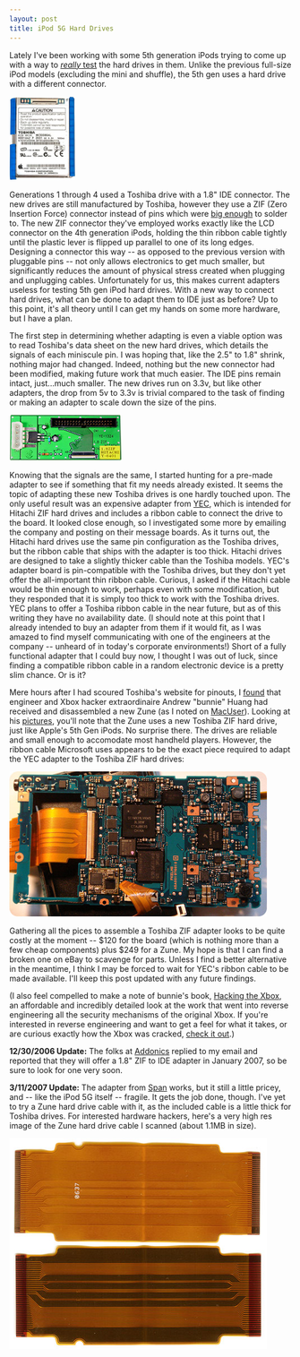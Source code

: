 ```yaml
---
layout: post
title: iPod 5G Hard Drives
---
```

Lately I've been working with some 5th generation iPods trying to come up with a way to [_really_ test](/2006/04/05/really-testing-ipod-hard-drives/) the hard drives in them. Unlike the previous full-size iPod models (excluding the mini and shuffle), the 5th gen uses a hard drive with a different connector.

![iPod 5G Hard Drive](/static/ipod_5g_hd.jpg)

Generations 1 through 4 used a Toshiba drive with a 1.8" IDE connector. The new drives are still manufactured by Toshiba, however they use a ZIF (Zero Insertion Force) connector instead of pins which were [big enough](/2005/03/13/ipod-super/) to solder to. The new ZIF connector they've employed works exactly like the LCD connector on the 4th generation iPods, holding the thin ribbon cable tightly until the plastic lever is flipped up parallel to one of its long edges. Designing a connector this way -- as opposed to the previous version with pluggable pins -- not only allows electronics to get much smaller, but significantly reduces the amount of physical stress created when plugging and unplugging cables. Unfortunately for us, this makes current adapters useless for testing 5th gen iPod hard drives. With a new way to connect hard drives, what can be done to adapt them to IDE just as before? Up to this point, it's all theory until I can get my hands on some more hardware, but I have a plan.

The first step in determining whether adapting is even a viable option was to read Toshiba's data sheet on the new hard drives, which details the signals of each miniscule pin. I was hoping that, like the 2.5" to 1.8" shrink, nothing major had changed. Indeed, nothing but the new connector had been modified, making future work that much easier. The IDE pins remain intact, just...much smaller. The new drives run on 3.3v, but like other adapters, the drop from 5v to 3.3v is trivial compared to the task of finding or making an adapter to scale down the size of the pins.

![Hitachi Adapter](/static/hitachi_adapter.jpg)

Knowing that the signals are the same, I started hunting for a pre-made adapter to see if something that fit my needs already existed. It seems the topic of adapting these new Toshiba drives is one hardly touched upon. The only useful result was an expensive adapter from [YEC](http://www.yec-usa.com/products/accessories.htm), which is intended for Hitachi ZIF hard drives and includes a ribbon cable to connect the drive to the board. It looked close enough, so I investigated some more by emailing the company and posting on their message boards. As it turns out, the Hitachi hard drives use the same pin configuration as the Toshiba drives, but the ribbon cable that ships with the adapter is too thick. Hitachi drives are designed to take a slightly thicker cable than the Toshiba models. YEC's adapter board is pin-compatible with the Toshiba drives, but they don't yet offer the all-important thin ribbon cable. Curious, I asked if the Hitachi cable would be thin enough to work, perhaps even with some modification, but they responded that it is simply too thick to work with the Toshiba drives. YEC plans to offer a Toshiba ribbon cable in the near future, but as of this writing they have no availability date. (I should note at this point that I already intended to buy an adapter from them if it would fit, as I was amazed to find myself communicating with one of the engineers at the company -- unheard of in today's corporate environments!) Short of a fully functional adapter that I could buy now, I thought I was out of luck, since finding a compatible ribbon cable in a random electronic device is a pretty slim chance. Or is it?

Mere hours after I had scoured Toshiba's website for pinouts, I [found](http://www.hackaday.com/2006/11/14/zune-gutted/) that engineer and Xbox hacker extraordinaire Andrew "bunnie" Huang had received and disassembled a new Zune (as I noted on [MacUser](http://www.macuser.com/ipod/zune_guts_vs_ipod_guts.php)). Looking at his [pictures](http://www.bunniestudios.com/wordpress/?p=131), you'll note that the Zune uses a new Toshiba ZIF hard drive, just like Apple's 5th Gen iPods. No surprise there. The drives are reliable and small enough to accomodate most handheld players. However, the ribbon cable Microsoft uses appears to be the exact piece required to adapt the YEC adapter to the Toshiba ZIF hard drives:

![Zune Logic board](/static/zune_board.jpg)

Gathering all the pices to assemble a Toshiba ZIF adapter looks to be quite costly at the moment -- $120 for the board (which is nothing more than a few cheap components) plus $249 for a Zune. My hope is that I can find a broken one on eBay to scavenge for parts. Unless I find a better alternative in the meantime, I think I may be forced to wait for YEC's ribbon cable to be made available. I'll keep this post updated with any future findings.

(I also feel compelled to make a note of bunnie's book, [Hacking the Xbox](http://www.hackingthexbox.com/), an affordable and incredibly detailed look at the work that went into reverse engineering all the security mechanisms of the original Xbox. If you're interested in reverse engineering and want to get a feel for what it takes, or are curious exactly how the Xbox was cracked, [check it out](http://www.amazon.com/Hacking-Xbox-Introduction-Reverse-Engineering/dp/1593270291/).)

**12/30/2006 Update:** The folks at [Addonics](http://www.addonics.com/products/io/) replied to my email and reported that they will offer a 1.8" ZIF to IDE adapter in January 2007, so be sure to look for one very soon.

**3/11/2007 Update:** The adapter from [Span](http://www.span.com/catalog/product_info.php?products_id=8932&c=102&t=side_right1) works, but it still a little pricey, and -- like the iPod 5G itself -- fragile. It gets the job done, though. I've yet to try a Zune hard drive cable with it, as the included cable is a little thick for Toshiba drives. For interested hardware hackers, here's a very high res image of the Zune hard drive cable I scanned (about 1.1MB in size).

[![Zune Hard Drive cable](/static/zune_cable_small.jpg)](/static/zune_cable.jpg)
